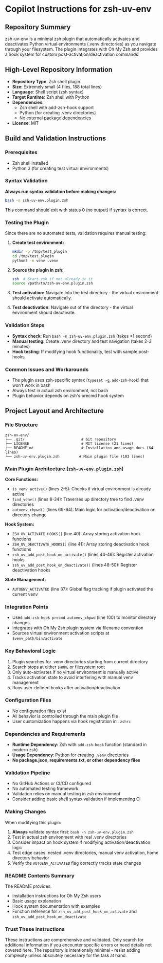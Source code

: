 # Copilot Instructions for zsh-uv-env

## Repository Summary

zsh-uv-env is a minimal zsh plugin that automatically activates and deactivates Python virtual environments (.venv directories) as you navigate through your filesystem. The plugin integrates with Oh My Zsh and provides a hook system for custom post-activation/deactivation commands.

## High-Level Repository Information

- **Repository Type**: Zsh shell plugin
- **Size**: Extremely small (4 files, 188 total lines)
- **Language**: Shell script (zsh syntax)
- **Target Runtime**: Zsh shell with Python
- **Dependencies**: 
  - Zsh shell with add-zsh-hook support
  - Python (for creating .venv directories)
  - No external package dependencies
- **License**: MIT

## Build and Validation Instructions

### Prerequisites
- Zsh shell installed
- Python 3 (for creating test virtual environments)

### Syntax Validation
**Always run syntax validation before making changes:**
```bash
bash -n zsh-uv-env.plugin.zsh
```
This command should exit with status 0 (no output) if syntax is correct.

### Testing the Plugin
Since there are no automated tests, validation requires manual testing:

1. **Create test environment:**
   ```bash
   mkdir -p /tmp/test_plugin
   cd /tmp/test_plugin
   python3 -m venv .venv
   ```

2. **Source the plugin in zsh:**
   ```bash
   zsh  # Start zsh if not already in it
   source /path/to/zsh-uv-env.plugin.zsh
   ```

3. **Test activation:** Navigate into the test directory - the virtual environment should activate automatically.

4. **Test deactivation:** Navigate out of the directory - the virtual environment should deactivate.

### Validation Steps
- **Syntax check**: Run `bash -n zsh-uv-env.plugin.zsh` (takes <1 second)
- **Manual testing**: Create .venv directory and test navigation (takes 2-3 minutes)
- **Hook testing**: If modifying hook functionality, test with sample post-hooks

### Common Issues and Workarounds
- The plugin uses zsh-specific syntax (`typeset -g`, `add-zsh-hook`) that won't work in bash
- Always test in actual zsh environment, not bash
- Plugin behavior depends on zsh's precmd hook system

## Project Layout and Architecture

### File Structure
```
zsh-uv-env/
├── .git/                          # Git repository
├── LICENSE                        # MIT license (21 lines)
├── README.md                      # Installation and usage docs (64 lines)
└── zsh-uv-env.plugin.zsh         # Main plugin file (103 lines)
```

### Main Plugin Architecture (`zsh-uv-env.plugin.zsh`)

**Core Functions:**
- `is_venv_active()` (lines 2-5): Checks if virtual environment is already active
- `find_venv()` (lines 8-34): Traverses up directory tree to find .venv directories
- `autoenv_chpwd()` (lines 69-94): Main logic for activation/deactivation on directory change

**Hook System:**
- `ZSH_UV_ACTIVATE_HOOKS[]` (line 40): Array storing activation hook functions
- `ZSH_UV_DEACTIVATE_HOOKS[]` (line 41): Array storing deactivation hook functions
- `zsh_uv_add_post_hook_on_activate()` (lines 44-46): Register activation hooks
- `zsh_uv_add_post_hook_on_deactivate()` (lines 48-50): Register deactivation hooks

**State Management:**
- `AUTOENV_ACTIVATED` (line 37): Global flag tracking if plugin activated the current venv

### Integration Points
- Uses `add-zsh-hook precmd autoenv_chpwd` (line 100) to monitor directory changes
- Integrates with Oh My Zsh plugin system via filename convention
- Sources virtual environment activation scripts at `$venv_path/bin/activate`

### Key Behavioral Logic
1. Plugin searches for .venv directories starting from current directory
2. Search stops at either `$HOME` or filesystem root
3. Only auto-activates if no virtual environment is manually active
4. Tracks activation state to avoid interfering with manual venv management
5. Runs user-defined hooks after activation/deactivation

### Configuration Files
- No configuration files exist
- All behavior is controlled through the main plugin file
- User customization happens via hook registration in `.zshrc`

### Dependencies and Requirements
- **Runtime Dependency**: Zsh with `add-zsh-hook` function (standard in modern zsh)
- **Usage Dependency**: Python for creating `.venv` directories
- **No package.json, requirements.txt, or other dependency files**

### Validation Pipeline
- No GitHub Actions or CI/CD configured
- No automated testing framework
- Validation relies on manual testing in zsh environment
- Consider adding basic shell syntax validation if implementing CI

### Making Changes
When modifying this plugin:
1. **Always** validate syntax first: `bash -n zsh-uv-env.plugin.zsh`
2. Test in actual zsh environment with real .venv directories
3. Consider impact on hook system if modifying activation/deactivation logic
4. Test edge cases: nested .venv directories, manual venv activation, home directory behavior
5. Verify the `AUTOENV_ACTIVATED` flag correctly tracks state changes

### README Contents Summary
The README provides:
- Installation instructions for Oh My Zsh users
- Basic usage explanation
- Hook system documentation with examples
- Function reference for `zsh_uv_add_post_hook_on_activate` and `zsh_uv_add_post_hook_on_deactivate`

### Trust These Instructions
These instructions are comprehensive and validated. Only search for additional information if you encounter specific errors or need details not covered here. The repository is intentionally minimal - resist adding complexity unless absolutely necessary for the task at hand.